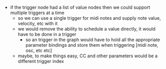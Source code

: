 * if the trigger node had a list of value nodes then we could support multiple triggers at a time
	* so we can use a single trigger for midi notes and supply note value, velocity, etc with it
	* we would remove the ability to schedule a value directly, it would have to be done in a trigger
		* so an trigger in the graph would have to hold all the appropriate parameter bindings and store them
		  when triggering [midi note, osc, etc etc]
  * maybe, to make things easy, CC and other parameters would be a different trigger index
